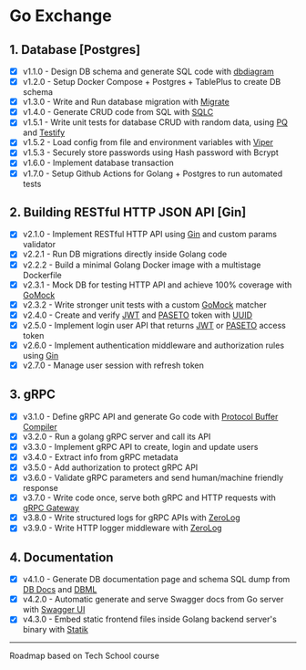 # Go Exchange

## 1. Database [Postgres]
- [x] v1.1.0 - Design DB schema and generate SQL code with [dbdiagram](https://dbdiagram.io/)
- [x] v1.2.0 - Setup Docker Compose + Postgres + TablePlus to create DB schema
- [x] v1.3.0 - Write and Run database migration with [Migrate](https://github.com/golang-migrate/migrate)
- [x] v1.4.0 - Generate CRUD code from SQL with [SQLC](https://sqlc.dev/)
- [x] v1.5.1 - Write unit tests for database CRUD with random data, using [PQ](https://github.com/lib/pq) and [Testify](https://github.com/stretchr/testify)
- [x] v1.5.2 - Load config from file and environment variables with [Viper](https://github.com/spf13/viper)
- [x] v1.5.3 - Securely store passwords using Hash password with Bcrypt
- [x] v1.6.0 - Implement database transaction
- [x] v1.7.0 - Setup Github Actions for Golang + Postgres to run automated tests

## 2. Building RESTful HTTP JSON API [Gin]
- [x] v2.1.0 - Implement RESTful HTTP API using [Gin](https://github.com/gin-gonic/gin) and custom params validator
- [x] v2.2.1 - Run DB migrations directly inside Golang code
- [x] v2.2.2 - Build a minimal Golang Docker image with a multistage Dockerfile
- [x] v2.3.1 - Mock DB for testing HTTP API and achieve 100% coverage with [GoMock](https://github.com/golang/mock)
- [x] v2.3.2 - Write stronger unit tests with a custom [GoMock](https://github.com/golang/mock) matcher
- [x] v2.4.0 - Create and verify [JWT](https://github.com/golang-jwt/jwt) and [PASETO](https://github.com/o1egl/paseto) token with [UUID](https://github.com/google/uuid)
- [x] v2.5.0 - Implement login user API that returns [JWT](https://github.com/golang-jwt/jwt) or [PASETO](https://github.com/o1egl/paseto) access token
- [x] v2.6.0 - Implement authentication middleware and authorization rules using [Gin](https://github.com/gin-gonic/gin)
- [x] v2.7.0 - Manage user session with refresh token

## 3. gRPC
- [x] v3.1.0 - Define gRPC API and generate Go code with [Protocol Buffer Compiler](https://grpc.io/docs/protoc-installation/)
- [x] v3.2.0 - Run a golang gRPC server and call its API
- [x] v3.3.0 - Implement gRPC API to create, login and update users
- [x] v3.4.0 - Extract info from gRPC metadata
- [x] v3.5.0 - Add authorization to protect gRPC API
- [x] v3.6.0 - Validate gRPC parameters and send human/machine friendly response
- [x] v3.7.0 - Write code once, serve both gRPC and HTTP requests with [gRPC Gateway](https://github.com/grpc-ecosystem/grpc-gateway)
- [x] v3.8.0 - Write structured logs for gRPC APIs with [ZeroLog](https://github.com/rs/zerolog)
- [x] v3.9.0 - Write HTTP logger middleware with [ZeroLog](https://github.com/rs/zerolog)

## 4. Documentation
- [x] v4.1.0 - Generate DB documentation page and schema SQL dump from [DB Docs](https://dbdocs.io/docs) and [DBML](https://www.dbml.org/cli/#installation)
- [x] v4.2.0 - Automatic generate and serve Swagger docs from Go server with [Swagger UI](https://github.com/swagger-api/swagger-ui)
- [x] v4.3.0 - Embed static frontend files inside Golang backend server's binary with [Statik](https://github.com/rakyll/statik)

---

Roadmap based on Tech School course